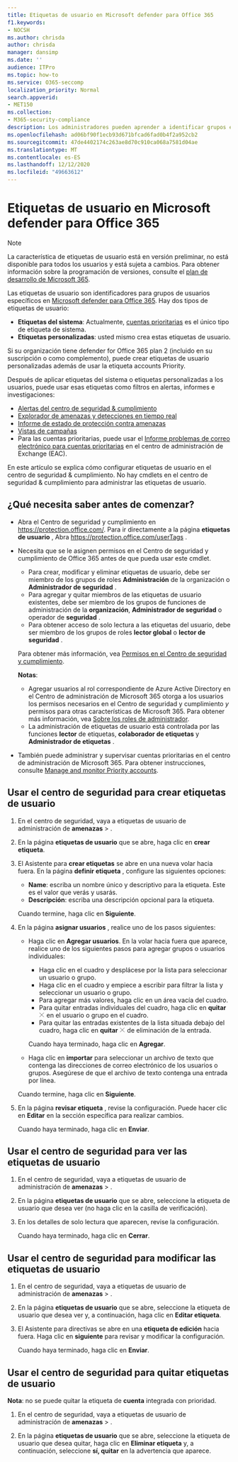 ```yaml
---
title: Etiquetas de usuario en Microsoft defender para Office 365
f1.keywords:
- NOCSH
ms.author: chrisda
author: chrisda
manager: dansimp
ms.date: ''
audience: ITPro
ms.topic: how-to
ms.service: O365-seccomp
localization_priority: Normal
search.appverid:
- MET150
ms.collection:
- M365-security-compliance
description: Los administradores pueden aprender a identificar grupos específicos de usuarios con etiquetas de usuario en Microsoft defender para Office 365 plan 2. El filtrado de etiquetas está disponible a través de alertas, informes e investigaciones en Microsoft defender para Office 365 para identificar rápidamente los usuarios etiquetados.
ms.openlocfilehash: ad06bf90f1ecb93d671bfcad6fad0b4f2a952cb2
ms.sourcegitcommit: 47de4402174c263ae8d70c910ca068a7581d04ae
ms.translationtype: MT
ms.contentlocale: es-ES
ms.lasthandoff: 12/12/2020
ms.locfileid: "49663612"
---
```

# <a name="user-tags-in-microsoft-defender-for-office-365"></a>Etiquetas de usuario en Microsoft defender para Office 365

> [!NOTE]
> La característica de etiquetas de usuario está en versión preliminar, no está disponible para todos los usuarios y está sujeta a cambios. Para obtener información sobre la programación de versiones, consulte el [plan de desarrollo de Microsoft 365](https://www.microsoft.com/microsoft-365/roadmap).

Las etiquetas de usuario son identificadores para grupos de usuarios específicos en [Microsoft defender para Office 365](office-365-atp.md). Hay dos tipos de etiquetas de usuario:

- **Etiquetas del sistema**: Actualmente, [cuentas prioritarias](https://docs.microsoft.com/microsoft-365/admin/setup/priority-accounts) es el único tipo de etiqueta de sistema.
- **Etiquetas personalizadas**: usted mismo crea estas etiquetas de usuario.

Si su organización tiene defender for Office 365 plan 2 (incluido en su suscripción o como complemento), puede crear etiquetas de usuario personalizadas además de usar la etiqueta accounts Priority.

Después de aplicar etiquetas del sistema o etiquetas personalizadas a los usuarios, puede usar esas etiquetas como filtros en alertas, informes e investigaciones:

- [Alertas del centro de seguridad & cumplimiento](alerts.md)
- [Explorador de amenazas y detecciones en tiempo real](threat-explorer.md)
- [Informe de estado de protección contra amenazas](view-email-security-reports.md#threat-protection-status-report)
- [Vistas de campañas](campaigns.md)
- Para las cuentas prioritarias, puede usar el [Informe problemas de correo electrónico para cuentas prioritarias](https://docs.microsoft.com/exchange/monitoring/mail-flow-reports/mfr-email-issues-for-priority-accounts-report) en el centro de administración de Exchange (EAC).

En este artículo se explica cómo configurar etiquetas de usuario en el centro de seguridad & cumplimiento. No hay cmdlets en el centro de seguridad & cumplimiento para administrar las etiquetas de usuario.

## <a name="what-do-you-need-to-know-before-you-begin"></a>¿Qué necesita saber antes de comenzar?

- Abra el Centro de seguridad y cumplimiento en <https://protection.office.com/>. Para ir directamente a la página **etiquetas de usuario** , Abra <https://protection.office.com/userTags> .

- Necesita que se le asignen permisos en el Centro de seguridad y cumplimiento de Office 365 antes de que pueda usar este cmdlet.
  - Para crear, modificar y eliminar etiquetas de usuario, debe ser miembro de los grupos de roles **Administración** de la organización o **Administrador de seguridad** .
  - Para agregar y quitar miembros de las etiquetas de usuario existentes, debe ser miembro de los grupos de funciones de administración de la **organización**, **Administrador de seguridad** o operador de **seguridad** .
  - Para obtener acceso de solo lectura a las etiquetas del usuario, debe ser miembro de los grupos de roles **lector global** o **lector de seguridad** .

  Para obtener más información, vea [Permisos en el Centro de seguridad y cumplimiento](permissions-in-the-security-and-compliance-center.md).

  **Notas**:

  - Agregar usuarios al rol correspondiente de Azure Active Directory en el Centro de administración de Microsoft 365 otorga a los usuarios los permisos necesarios en el Centro de seguridad y cumplimiento _y_ permisos para otras características de Microsoft 365. Para obtener más información, vea [Sobre los roles de administrador](https://docs.microsoft.com/microsoft-365/admin/add-users/about-admin-roles).
  - La administración de etiquetas de usuario está controlada por las funciones **lector** de etiquetas, **colaborador de etiquetas** y **Administrador de etiquetas** .

- También puede administrar y supervisar cuentas prioritarias en el centro de administración de Microsoft 365. Para obtener instrucciones, consulte [Manage and monitor Priority accounts](https://docs.microsoft.com/microsoft-365/admin/setup/priority-accounts).

## <a name="use-the-security-center-to-create-user-tags"></a>Usar el centro de seguridad para crear etiquetas de usuario

1. En el centro de seguridad, vaya a etiquetas de usuario de administración de **amenazas** \> .

2. En la página **etiquetas de usuario** que se abre, haga clic en **crear etiqueta**.

3. El Asistente para **crear etiquetas** se abre en una nueva volar hacia fuera. En la página **definir etiqueta** , configure las siguientes opciones:
   - **Name**: escriba un nombre único y descriptivo para la etiqueta. Este es el valor que verás y usarás.
   - **Descripción**: escriba una descripción opcional para la etiqueta.

   Cuando termine, haga clic en **Siguiente**.

4. En la página **asignar usuarios** , realice uno de los pasos siguientes:

   - Haga clic en **Agregar usuarios**. En la volar hacia fuera que aparece, realice uno de los siguientes pasos para agregar grupos o usuarios individuales:
     - Haga clic en el cuadro y desplácese por la lista para seleccionar un usuario o grupo.
     - Haga clic en el cuadro y empiece a escribir para filtrar la lista y seleccionar un usuario o grupo.
     - Para agregar más valores, haga clic en un área vacía del cuadro.
     - Para quitar entradas individuales del cuadro, haga clic en **quitar** ![ icono de eliminación ](../../media/scc-remove-icon.png) en el usuario o grupo en el cuadro.
     - Para quitar las entradas existentes de la lista situada debajo del cuadro, haga clic en **quitar** ![ icono ](../../media/scc-remove-icon.png) de eliminación de la entrada.

     Cuando haya terminado, haga clic en **Agregar**.

   - Haga clic en **importar** para seleccionar un archivo de texto que contenga las direcciones de correo electrónico de los usuarios o grupos. Asegúrese de que el archivo de texto contenga una entrada por línea.

   Cuando termine, haga clic en **Siguiente**.

5. En la página **revisar etiqueta** , revise la configuración. Puede hacer clic en **Editar** en la sección específica para realizar cambios.

   Cuando haya terminado, haga clic en **Enviar**.

## <a name="use-the-security-center-to-view-user-tags"></a>Usar el centro de seguridad para ver las etiquetas de usuario

1. En el centro de seguridad, vaya a etiquetas de usuario de administración de **amenazas** \> .

2. En la página **etiquetas de usuario** que se abre, seleccione la etiqueta de usuario que desea ver (no haga clic en la casilla de verificación).

3. En los detalles de solo lectura que aparecen, revise la configuración.

   Cuando haya terminado, haga clic en **Cerrar**.

## <a name="use-the-security-center-to-modify-user-tags"></a>Usar el centro de seguridad para modificar las etiquetas de usuario

1. En el centro de seguridad, vaya a etiquetas de usuario de administración de **amenazas** \> .

2. En la página **etiquetas de usuario** que se abre, seleccione la etiqueta de usuario que desea ver y, a continuación, haga clic en **Editar etiqueta**.

3. El Asistente para directivas se abre en una **etiqueta de edición** hacia fuera. Haga clic en **siguiente** para revisar y modificar la configuración.

   Cuando haya terminado, haga clic en **Enviar**.

## <a name="use-the-security-center-to-remove-user-tags"></a>Usar el centro de seguridad para quitar etiquetas de usuario

**Nota**: no se puede quitar la etiqueta de **cuenta** integrada con prioridad.

1. En el centro de seguridad, vaya a etiquetas de usuario de administración de **amenazas** \> .

2. En la página **etiquetas de usuario** que se abre, seleccione la etiqueta de usuario que desea quitar, haga clic en **Eliminar etiqueta** y, a continuación, seleccione **sí, quitar** en la advertencia que aparece.
